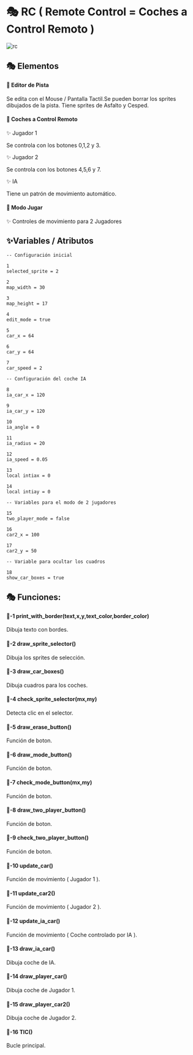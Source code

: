 # 🎭 RC ( Remote Control = Coches a Control Remoto )

![rc](./Imagenes/2.gif)

## 🎭 Elementos

#### 🎃 Editor de Pista

Se edita con el Mouse / Pantalla Tactil.Se pueden borrar los sprites dibujados de la pista.
Tiene sprites de Asfalto y Cesped.

#### 🎃 Coches a Control Remoto

✨️ Jugador 1

Se controla con los botones 0,1,2 y 3.

✨️ Jugador 2

Se controla con los botones 4,5,6 y 7.

✨️ IA

Tiene un patrón de movimiento automático.

#### 🎃 Modo Jugar

✨️ Controles de movimiento para 2 Jugadores

## ✨️Variables / Atributos

```
-- Configuración inicial

1
selected_sprite = 2

2
map_width = 30

3
map_height = 17

4
edit_mode = true

5
car_x = 64

6
car_y = 64

7
car_speed = 2

-- Configuración del coche IA

8
ia_car_x = 120

9
ia_car_y = 120

10
ia_angle = 0

11
ia_radius = 20

12
ia_speed = 0.05

13
local intiax = 0

14
local intiay = 0

-- Variables para el modo de 2 jugadores

15
two_player_mode = false

16
car2_x = 100

17
car2_y = 50

-- Variable para ocultar los cuadros

18
show_car_boxes = true
```

## 🎭 Funciones:

#### 🔑-1  print_with_border(text,x,y,text_color,border_color)

Dibuja texto con bordes.

#### 🔑-2  draw_sprite_selector()

Dibuja los sprites de selección.

#### 🔑-3  draw_car_boxes()

Dibuja cuadros para los coches.

#### 🔑-4  check_sprite_selector(mx,my)

Detecta clic en el selector.

#### 🔑-5  draw_erase_button()

Función de boton.

#### 🔑-6  draw_mode_button()

Función de boton.

#### 🔑-7  check_mode_button(mx,my)

Función de boton.

#### 🔑-8  draw_two_player_button()

Función de boton.

#### 🔑-9  check_two_player_button()

Función de boton.

#### 🔑-10  update_car()

Función de movimiento ( Jugador 1 ).

#### 🔑-11  update_car2()

Función de movimiento ( Jugador 2 ).

#### 🔑-12  update_ia_car()

Función de movimiento ( Coche controlado por IA ).

#### 🔑-13  draw_ia_car()

Dibuja coche de IA.

#### 🔑-14  draw_player_car()

Dibuja coche de Jugador 1.

#### 🔑-15  draw_player_car2()

Dibuja coche de Jugador 2.

#### 🔑-16  TIC()

Bucle principal.
